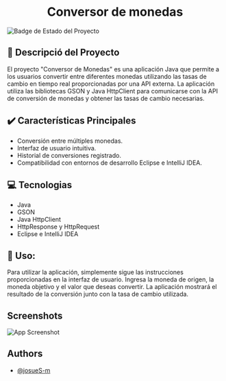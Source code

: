 <h1 align="center"> Conversor de monedas </h1> 

![Badge de Estado del Proyecto](https://img.shields.io/badge/Estado-TERMINADO-green)

## :pencil: Descripció del Proyecto
  El proyecto "Conversor de Monedas" es una aplicación Java que permite a los usuarios convertir entre diferentes monedas utilizando las tasas de cambio en tiempo real proporcionadas por una API externa. La aplicación utiliza las bibliotecas GSON y Java HttpClient para comunicarse con la API de conversión de monedas y obtener las tasas de cambio necesarias.

## :heavy_check_mark: Características Principales
  - Conversión entre múltiples monedas.
  - Interfaz de usuario intuitiva.
  - Historial de conversiones registrado.
  - Compatibilidad con entornos de desarrollo Eclipse e IntelliJ IDEA.
 
## :computer: Tecnologias
  - Java
  - GSON
  - Java HttpClient
  - HttpResponse y HttpRequest
  - Eclipse e IntelliJ IDEA
 
## :pushpin: Uso:
  Para utilizar la aplicación, simplemente sigue las instrucciones proporcionadas en la interfaz de       usuario. Ingresa la moneda de origen, la moneda objetivo y el valor que deseas convertir. La            aplicación mostrará el resultado de la conversión junto con la tasa de cambio utilizada.

## Screenshots

![App Screenshot](https://via.placeholder.com/468x300?text=App+Screenshot+Here)

## Authors

- [@josueS-m](https://github.com/josueS-m)

